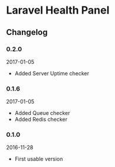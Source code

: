 # Laravel Health Panel

## Changelog

### 0.2.0

2017-01-05

- Added Server Uptime checker 

### 0.1.6

2017-01-05

- Added Queue checker 
- Added Redis checker

### 0.1.0

2016-11-28

- First usable version 
